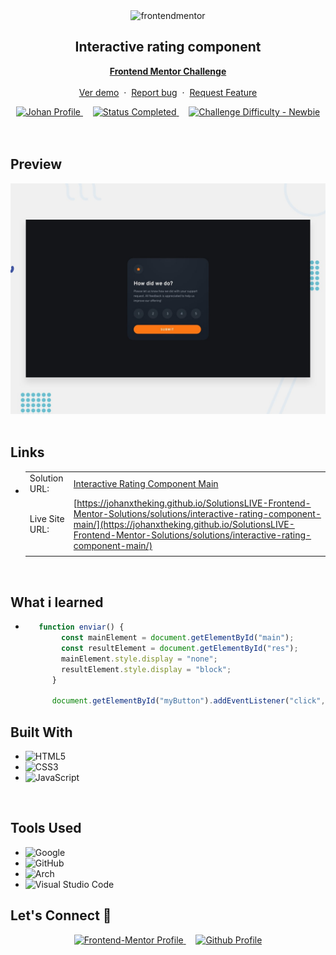 <div align="center">

  <img src="https://www.frontendmentor.io/static/images/logo-mobile.svg" alt="frontendmentor" width="80">

  <h2 align="center">Interactive rating component
</h2>
  <p align="center">
    <a href="https://www.frontendmentor.io/challenges/interactive-rating-component-koxpeBUmI/hub" target="_blank"><strong>Frontend Mentor Challenge</strong></a>
    <br />
    <br />
    <a href="https://johanxtheking.github.io/SolutionsLIVE-Frontend-Mentor-Solutions/solutions/interactive-rating-component-main/">Ver demo</a>
    &nbsp;·&nbsp;
    <a href="https://github.com/JohanXTheKing/SolutionsLIVE-Frontend-Mentor-Solutions/issues" target="_blank">Report bug</a>
    &nbsp;·&nbsp;
    <a href="https://github.com/JohanXTheKing/SolutionsLIVE-Frontend-Mentor-Solutions/issues"target="_blank">Request Feature</a>
  </p>
</div>

<!-- Badges -->
<div align="center">
  <!-- Profiles -->
  <a href="https://www.frontendmentor.io/profile/JohanXTheKing" target="_blank">
    <img src="https://img.shields.io/badge/Profile-Johanx-eee?style=for-the-badge&logo=frontendmentor" alt="Johan Profile">
  </a> &nbsp;&nbsp;&nbsp;

  <!-- Status -->
  <a href="#">
    <img src="https://img.shields.io/badge/Status-Completed-4ADE80?style=for-the-badge" alt="Status Completed">
  </a> &nbsp;&nbsp;&nbsp;

  <!-- Difficulty -->
  <a href="https://www.frontendmentor.io/challenges?difficulties=1"  target="_blank">
    <img src="https://img.shields.io/badge/Difficulty-Newbie-61BECD?style=for-the-badge&logo=frontendmentor" alt="Challenge Difficulty - Newbie">
  </a>

</div>
<br />
<br />



## **Preview**

<div align='center'>
<img src='./design/desktop-preview.jpg' alt='FAQ Accordion Card solution desktop preview image'>
</div>


<br>

## **Links**

- |||
  | :----- | :----- |
  | Solution URL: | [Interactive Rating Component Main](https://www.frontendmentor.io/solutions/interactive-rating-component-solution-with-flex-and-grid-vMj3C1LMTz) |
  | Live Site URL: | [https://johanxtheking.github.io/SolutionsLIVE-Frontend-Mentor-Solutions/solutions/interactive-rating-component-main/](https://johanxtheking.github.io/SolutionsLIVE-Frontend-Mentor-Solutions/solutions/interactive-rating-component-main/) |
  |||


<br>




## What i learned

- ```js
     function enviar() {  
          const mainElement = document.getElementById("main");
          const resultElement = document.getElementById("res");
          mainElement.style.display = "none";
          resultElement.style.display = "block";
        }
      
        document.getElementById("myButton").addEventListener("click", enviar);
  ```


## **Built With**

- ![HTML5](https://img.shields.io/badge/html5-%23E34F26.svg?style=for-the-badge&logo=html5&logoColor=white)   
- ![CSS3](https://img.shields.io/badge/css3-%231572B6.svg?style=for-the-badge&logo=css3&logoColor=white) 
- ![JavaScript](https://img.shields.io/badge/javascript-%23323330.svg?style=for-the-badge&logo=javascript&logoColor=%23F7DF1E)  


<br>

## **Tools Used**

- ![Google](https://img.shields.io/badge/google-DA4437?style=for-the-badge&logo=google&logoColor=white)
- ![GitHub](https://img.shields.io/badge/github-0D1117.svg?style=for-the-badge&logo=github&logoColor=white)  
- ![Arch](https://img.shields.io/badge/Arch%20Linux-1793D1?logo=arch-linux&logoColor=fff&style=for-the-badge)
- ![Visual Studio Code](https://img.shields.io/badge/Visual%20Studio%20Code-0078d7.svg?style=for-the-badge&logo=visual-studio-code&logoColor=white)   


## **Let's Connect 👋**

<div align=center>



  <a href="https://www.frontendmentor.io/profile/JohanXTheKing" target="_blank">
    <img src="https://img.shields.io/badge/FEM%20Profile-f8f9f8?style=for-the-badge&logo=Frontend-Mentor&logoColor=black" alt="Frontend-Mentor Profile">
  </a> &nbsp;&nbsp;&nbsp;

  <a href="https://github.com/JohanXTheKing" target="_blank">
    <img src="https://img.shields.io/badge/Github%20Profile-131313?style=for-the-badge&logo=github&logoColor=white" alt="Github Profile">
  </a>

</div>

<br>
